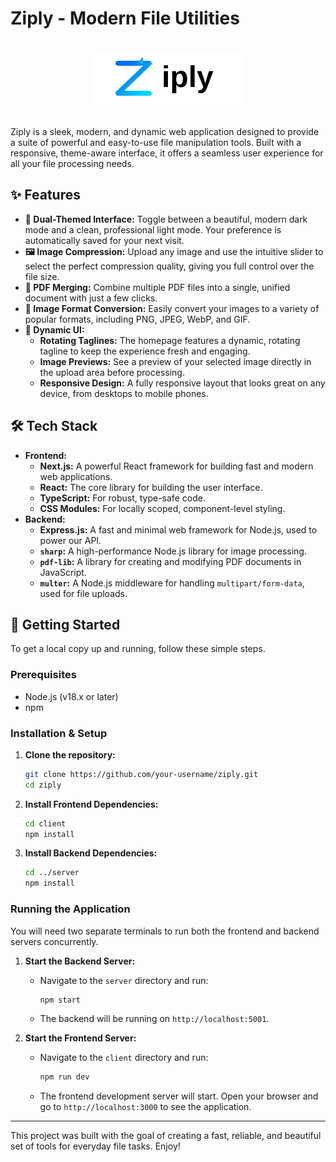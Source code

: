# Ziply - Modern File Utilities

<div align="center">
  <img src="client/public/ziply-logo.svg" alt="Ziply Logo" width="240" height="80" style="margin: 20px 0;" />
</div>

Ziply is a sleek, modern, and dynamic web application designed to provide a suite of powerful and easy-to-use file manipulation tools. Built with a responsive, theme-aware interface, it offers a seamless user experience for all your file processing needs.


## ✨ Features

- **🎨 Dual-Themed Interface:** Toggle between a beautiful, modern dark mode and a clean, professional light mode. Your preference is automatically saved for your next visit.
- **🖼️ Image Compression:** Upload any image and use the intuitive slider to select the perfect compression quality, giving you full control over the file size.
- **📄 PDF Merging:** Combine multiple PDF files into a single, unified document with just a few clicks.
- **🔄 Image Format Conversion:** Easily convert your images to a variety of popular formats, including PNG, JPEG, WebP, and GIF.
- **🚀 Dynamic UI:**
  - **Rotating Taglines:** The homepage features a dynamic, rotating tagline to keep the experience fresh and engaging.
  - **Image Previews:** See a preview of your selected image directly in the upload area before processing.
  - **Responsive Design:** A fully responsive layout that looks great on any device, from desktops to mobile phones.

## 🛠️ Tech Stack

- **Frontend:**
  - **Next.js:** A powerful React framework for building fast and modern web applications.
  - **React:** The core library for building the user interface.
  - **TypeScript:** For robust, type-safe code.
  - **CSS Modules:** For locally scoped, component-level styling.
- **Backend:**
  - **Express.js:** A fast and minimal web framework for Node.js, used to power our API.
  - **`sharp`:** A high-performance Node.js library for image processing.
  - **`pdf-lib`:** A library for creating and modifying PDF documents in JavaScript.
  - **`multer`:** A Node.js middleware for handling `multipart/form-data`, used for file uploads.

## 🚀 Getting Started

To get a local copy up and running, follow these simple steps.

### Prerequisites

- Node.js (v18.x or later)
- npm

### Installation & Setup

1.  **Clone the repository:**
    ```sh
    git clone https://github.com/your-username/ziply.git
    cd ziply
    ```
2.  **Install Frontend Dependencies:**
    ```sh
    cd client
    npm install
    ```
3.  **Install Backend Dependencies:**
    ```sh
    cd ../server
    npm install
    ```

### Running the Application

You will need two separate terminals to run both the frontend and backend servers concurrently.

1.  **Start the Backend Server:**
    *   Navigate to the `server` directory and run:
        ```sh
        npm start
        ```
    *   The backend will be running on `http://localhost:5001`.

2.  **Start the Frontend Server:**
    *   Navigate to the `client` directory and run:
        ```sh
        npm run dev
        ```
    *   The frontend development server will start. Open your browser and go to `http://localhost:3000` to see the application.

---

This project was built with the goal of creating a fast, reliable, and beautiful set of tools for everyday file tasks. Enjoy!
